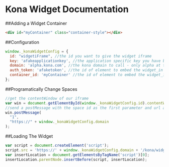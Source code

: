 Kona Widget Documentation
=======================

##Adding a Widget Container
```html
<div id="myContainer" class="container-style"></div>
```

##Configuration

```javascript
window._konaWidgetConfig = {
  id: "widgetiFrame", //the id you want to give the widget iframe
  key: 'afakeapplicationkey', //the application specific key you have been provided or genereated
  domain: 'alpha.kona.com', //the kona domain to call - only alpha at the moment
  auth_token: 'afaketoken', //the id of element to embed the widget_in
  container_id: 'myContainer' //the id of element to embed the widget_in
};
```

##Programatically Change Spaces
```javascript
//get the contentWindow of our iframe
var win = document.getElementById(window._konaWidgetConfig.id).contentWindow;
//send a postMessage with the space id as the first parameter and url as the second parameter
win.postMessage(
  "1",
  "https://" + window._konaWidgetConfig.domain 
);
```

##Loading The Widget
```javascript
var script = document.createElement('script');
script.src = 'https://' + window._konaWidgetConfig.domain + '/kona/widgets/kona_widget_loader.js?conversations';
var insertLocation = document.getElementsByTagName('script')[0];
insertLocation.parentNode.insertBefore(script, insertLocation);
```
